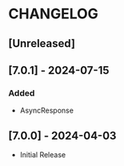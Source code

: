 CHANGELOG
=========

## [Unreleased]



## [7.0.1] - 2024-07-15
### Added
- AsyncResponse

## [7.0.0] - 2024-04-03
- Initial Release

